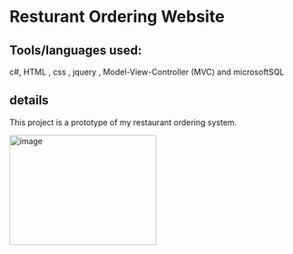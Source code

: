 # Resturant Ordering Website

## Tools/languages used:
c#,  HTML , css , jquery , Model-View-Controller (MVC) and microsoftSQL

## details
This project is a prototype of my restaurant ordering system.


<img width="259" height="194" alt="image" src="https://github.com/user-attachments/assets/73419607-f17f-4f61-8c5b-eeec4e3e7d32" />

